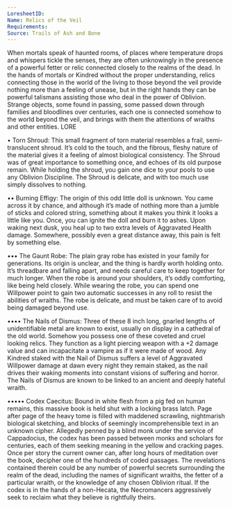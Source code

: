 ```yaml
---
LoresheetID: 
Name: Relics of the Veil
Requirements:
Source: Trails of Ash and Bone
---
```

When mortals speak of haunted rooms, of places where temperature drops and whispers tickle the senses, they are often unknowingly in the presence of a powerful fetter or relic connected closely to the realms of the dead. In the hands of mortals or Kindred without the proper understanding, relics connecting those in the world of the living to those beyond the veil provide nothing more than a feeling of unease, but in the right hands they can be powerful talismans assisting those who deal in the power of Oblivion. Strange objects, some found in passing, some passed down through families and bloodlines over centuries, each one is connected somehow to the world beyond the veil, and brings with them the attentions of wraiths and other entities. LORE

• Torn Shroud: This small fragment of torn material resembles a frail, semi-translucent shroud. It’s cold to the touch, and the fibrous, fleshy nature of the material gives it a feeling of almost biological consistency. The Shroud was of great importance to something once, and echoes of its old purpose remain. While holding the shroud, you gain one dice to your pools to use any Oblivion Discipline. The Shroud is delicate, and with too much use simply dissolves to nothing.

•• Burning Effigy: The origin of this odd little doll is unknown. You came across it by chance, and although it’s made of nothing more than a jumble of sticks and colored string, something about it makes you think it looks a little like you. Once, you can ignite the doll and burn it to ashes. Upon waking next dusk, you heal up to two extra levels of Aggravated Health damage. Somewhere, possibly even a great distance away, this pain is felt by something else.

••• The Gaunt Robe: The plain gray robe has existed in your family for generations. Its origin is unclear, and the thing is hardly worth holding onto. It’s threadbare and falling apart, and needs careful care to keep together for much longer. When the robe is around your shoulders, it’s oddly comforting, like being held closely. While wearing the robe, you can spend one Willpower point to gain two automatic successes in any roll to resist the abilities of wraiths. The robe is delicate, and must be taken care of to avoid being damaged beyond use.

•••• The Nails of Dismus: Three of these 8 inch long, gnarled lengths of unidentifiable metal are known to exist, usually on display in a cathedral of the old world. Somehow you possess one of these coveted and cruel looking relics. They function as a light piercing weapon with a +2 damage value and can incapacitate a vampire as if it were made of wood. Any Kindred staked with the Nail of Dismus suffers a level of Aggravated Willpower damage at dawn every night they remain staked, as the nail drives their waking moments into constant visions of suffering and horror. The Nails of Dismus are known to be linked to an ancient and deeply hateful wraith.

••••• Codex Caecitus: Bound in white flesh from a pig fed on human remains, this massive book is held shut with a locking brass latch. Page after page of the heavy tome is filled with maddened scrawling, nightmarish biological sketching, and blocks of seemingly incomprehensible text in an unknown cipher. Allegedly penned by a blind monk under the service of Cappadocius, the codex has been passed between monks and scholars for centuries, each of them seeking meaning in the yellow and cracking pages. Once per story the current owner can, after long hours of meditation over the book, decipher one of the hundreds of coded passages. The revelations contained therein could be any number of powerful secrets surrounding the realm of the dead, including the names of significant wraiths, the fetter of a particular wraith, or the knowledge of any chosen Oblivion ritual. If the codex is in the hands of a non-Hecata, the Necromancers aggressively seek to reclaim what they believe is rightfully theirs.